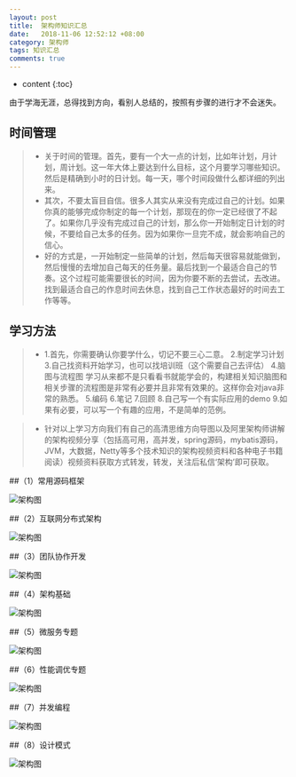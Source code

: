 ```yaml
---
layout: post
title:  架构师知识汇总
date:   2018-11-06 12:52:12 +08:00
category: 架构师
tags: 知识汇总
comments: true
---
```


* content
{:toc}

由于学海无涯，总得找到方向，看别人总结的，按照有步骤的进行才不会迷失。





## 时间管理

>* 关于时间的管理。首先，要有一个大一点的计划，比如年计划，月计划，周计划。这一年大体上要达到什么目标，这个月要学习哪些知识。然后是精确到小时的日计划。每一天，哪个时间段做什么都详细的列出来。
>* 其次，不要太盲目自信。很多人其实从来没有完成过自己的计划。如果你真的能够完成你制定的每一个计划，那现在的你一定已经很了不起了。如果你几乎没有完成过自己的计划，那么你一开始制定日计划的时候，不要给自己太多的任务。因为如果你一旦完不成，就会影响自己的信心。
>* 好的方式是，一开始制定一些简单的计划，然后每天很容易就能做到，然后慢慢的去增加自己每天的任务量。最后找到一个最适合自己的节奏。这个过程可能需要很长的时间，因为你要不断的去尝试，去改进。找到最适合自己的作息时间去休息，找到自己工作状态最好的时间去工作等等。


## 学习方法

>* 1.首先，你需要确认你要学什么，切记不要三心二意。
2.制定学习计划
3.自己找资料开始学习，也可以找培训班（这个需要自己去评估）
4.脑图与流程图 学习从来都不是只看看书就能学会的，构建相关知识脑图和相关步骤的流程图是非常有必要并且非常有效果的。这样你会对java非常的熟悉。
5.编码
6.笔记
7.回顾
8.自己写一个有实际应用的demo
9.如果有必要，可以写一个有趣的应用，不是简单的范例。

>* 针对以上学习方向我们有自己的高清思维方向导图以及阿里架构师讲解的架构视频分享（包括高可用，高并发，spring源码，mybatis源码，JVM，大数据，Netty等多个技术知识的架构视频资料和各种电子书籍阅读）视频资料获取方式转发，转发，关注后私信‘架构’即可获取。


##（1）常用源码框架

![架构图](https://raw.githubusercontent.com/qiuyadongsite/qiuyadongsite.github.io/master/_posts/images/constror-1.jpg)

##（2）互联网分布式架构

![架构图](https://raw.githubusercontent.com/qiuyadongsite/qiuyadongsite.github.io/master/_posts/images/constror-2.jpg)

##（3）团队协作开发

![架构图](https://raw.githubusercontent.com/qiuyadongsite/qiuyadongsite.github.io/master/_posts/images/constror-3.jpg)

##（4）架构基础

![架构图](https://raw.githubusercontent.com/qiuyadongsite/qiuyadongsite.github.io/master/_posts/images/constror-4.jpg)

##（5）微服务专题

![架构图](https://raw.githubusercontent.com/qiuyadongsite/qiuyadongsite.github.io/master/_posts/images/constror-5.jpg)

##（6）性能调优专题

![架构图](https://raw.githubusercontent.com/qiuyadongsite/qiuyadongsite.github.io/master/_posts/images/constror-6.jpg)

##（7）并发编程

![架构图](https://raw.githubusercontent.com/qiuyadongsite/qiuyadongsite.github.io/master/_posts/images/constror-7.jpg)

##（8）设计模式

![架构图](https://raw.githubusercontent.com/qiuyadongsite/qiuyadongsite.github.io/master/_posts/images/constror-8.jpg)
